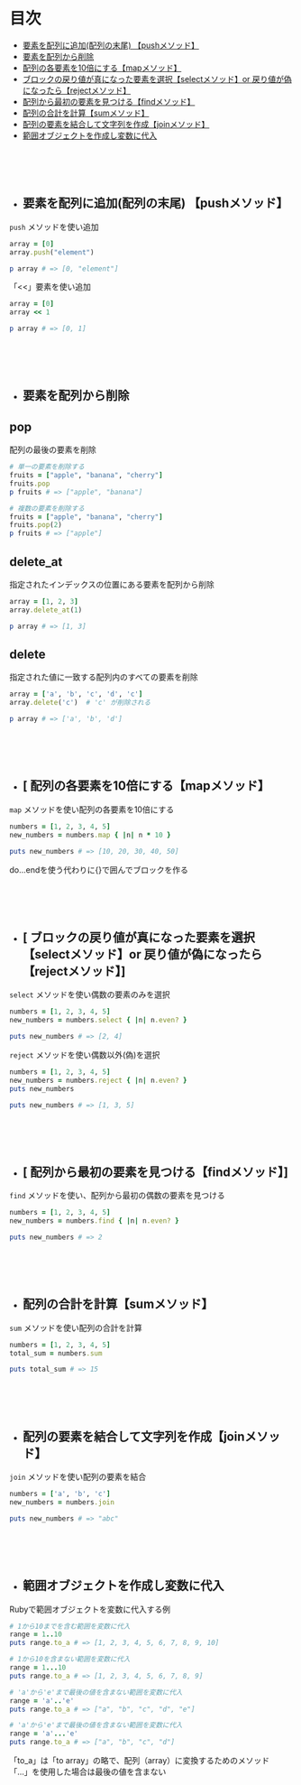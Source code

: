 # 目次

- [ 要素を配列に追加(配列の末尾) 【pushメソッド】](#add_end_of_array)
- [ 要素を配列から削除](#delete_from_start_of_array)
- [ 配列の各要素を10倍にする【mapメソッド】](#multiply_array_elements_by_ten)
- [ ブロックの戻り値が真になった要素を選択【selectメソッド】or 戻り値が偽になったら【rejectメソッド】](#select_even_elements_from_array)
- [ 配列から最初の要素を見つける【findメソッド】](#find_first_even_element_in_array)
- [ 配列の合計を計算【sumメソッド】](#calculate_array_sum)
- [ 配列の要素を結合して文字列を作成【joinメソッド】](#join_array_elements_to_create_string)
- [ 範囲オブジェクトを作成し変数に代入](#assign_range_objects_to_variables)

<br>
<br>
<br>

- ## 要素を配列に追加(配列の末尾) 【pushメソッド】
<a name="add_end_of_array"></a>

`push` メソッドを使い追加
```ruby
array = [0]
array.push("element")

p array # => [0, "element"]
```

「<<」要素を使い追加

```ruby
array = [0]
array << 1

p array # => [0, 1]
```

<br><br><br>

- ## 要素を配列から削除
  <a name="delete_from_start_of_array"></a>
  
## pop
配列の最後の要素を削除
```ruby
# 単一の要素を削除する
fruits = ["apple", "banana", "cherry"]
fruits.pop
p fruits # => ["apple", "banana"]

# 複数の要素を削除する
fruits = ["apple", "banana", "cherry"]
fruits.pop(2)
p fruits # => ["apple"]
```


## delete_at
指定されたインデックスの位置にある要素を配列から削除
```ruby
array = [1, 2, 3]
array.delete_at(1)

p array # => [1, 3]
```
## delete
指定された値に一致する配列内のすべての要素を削除
```ruby
array = ['a', 'b', 'c', 'd', 'c']
array.delete('c')  # 'c' が削除される

p array # => ['a', 'b', 'd']
```

<br><br><br>

- ##  [ 配列の各要素を10倍にする【mapメソッド】
`map` メソッドを使い配列の各要素を10倍にする
<a name="multiply_array_elements_by_ten"></a>
```ruby
numbers = [1, 2, 3, 4, 5]
new_numbers = numbers.map { |n| n * 10 }

puts new_numbers # => [10, 20, 30, 40, 50]
```
do...endを使う代わりに{}で囲んでブロックを作る

<br>
<br>
<br>

- ##  [ ブロックの戻り値が真になった要素を選択【selectメソッド】or 戻り値が偽になったら【rejectメソッド】]
`select` メソッドを使い偶数の要素のみを選択
<a name="select_even_elements_from_array"></a>
```ruby
numbers = [1, 2, 3, 4, 5]
new_numbers = numbers.select { |n| n.even? }

puts new_numbers # => [2, 4]
```

`reject` メソッドを使い偶数以外(偽)を選択
```ruby
numbers = [1, 2, 3, 4, 5]
new_numbers = numbers.reject { |n| n.even? }
puts new_numbers

puts new_numbers # => [1, 3, 5]
```
<br><br><br>

- ## [ 配列から最初の要素を見つける【findメソッド】]
`find` メソッドを使い、配列から最初の偶数の要素を見つける
<a name="find_first_even_element_in_array"></a>
```ruby
numbers = [1, 2, 3, 4, 5]
new_numbers = numbers.find { |n| n.even? }

puts new_numbers # => 2
```

<br><br><br>

- ## 配列の合計を計算【sumメソッド】
`sum` メソッドを使い配列の合計を計算
<a name="calculate_array_sum"></a>
```ruby
numbers = [1, 2, 3, 4, 5]
total_sum = numbers.sum

puts total_sum # => 15
```
<br><br><br>

- ## 配列の要素を結合して文字列を作成【joinメソッド】
`join` メソッドを使い配列の要素を結合
<a name="join_array_elements_to_create_string"></a>
```ruby
numbers = ['a', 'b', 'c']
new_numbers = numbers.join

puts new_numbers # => "abc"
```

<br>
<br>
<br>


- ## 範囲オブジェクトを作成し変数に代入
Rubyで範囲オブジェクトを変数に代入する例
<a name="assign_range_objects_to_variables"></a>
```ruby
# 1から10までを含む範囲を変数に代入
range = 1..10
puts range.to_a # => [1, 2, 3, 4, 5, 6, 7, 8, 9, 10]

# 1から10を含まない範囲を変数に代入
range = 1...10
puts range.to_a # => [1, 2, 3, 4, 5, 6, 7, 8, 9]

# 'a'から'e'まで最後の値を含まない範囲を変数に代入
range = 'a'..'e'
puts range.to_a # => ["a", "b", "c", "d", "e"]

# 'a'から'e'まで最後の値を含まない範囲を変数に代入
range = 'a'...'e'
puts range.to_a # => ["a", "b", "c", "d"]
```
「to_a」は「to array」の略で、配列（array）に変換するためのメソッド<br>
「...」を使用した場合は最後の値を含まない

